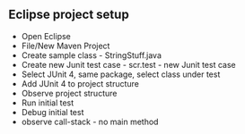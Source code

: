 ## Eclipse project setup

* Open Eclipse
* File/New Maven Project
* Create sample class - StringStuff.java
* Create new Junit test case - scr.test - new Junit test case
* Select JUnit 4, same package, select class under test
* Add JUnit 4 to project structure
* Observe project structure
* Run initial test
* Debug initial test
* observe call-stack - no main method